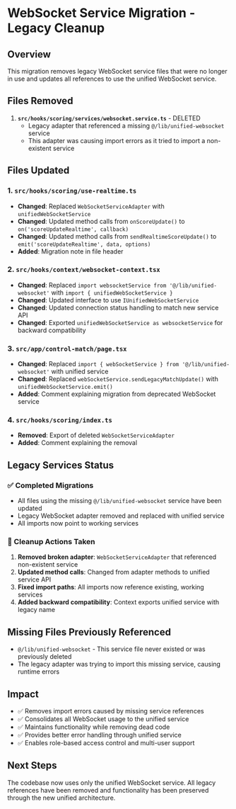 # WebSocket Service Migration - Legacy Cleanup

## Overview
This migration removes legacy WebSocket service files that were no longer in use and updates all references to use the unified WebSocket service.

## Files Removed
1. **`src/hooks/scoring/services/websocket.service.ts`** - DELETED
   - Legacy adapter that referenced a missing `@/lib/unified-websocket` service
   - This adapter was causing import errors as it tried to import a non-existent service

## Files Updated

### 1. `src/hooks/scoring/use-realtime.ts`
- **Changed**: Replaced `WebSocketServiceAdapter` with `unifiedWebSocketService`
- **Changed**: Updated method calls from `onScoreUpdate()` to `on('scoreUpdateRealtime', callback)`
- **Changed**: Updated method calls from `sendRealtimeScoreUpdate()` to `emit('scoreUpdateRealtime', data, options)`
- **Added**: Migration note in file header

### 2. `src/hooks/context/websocket-context.tsx`
- **Changed**: Replaced `import websocketService from '@/lib/unified-websocket'` with `import { unifiedWebSocketService }`
- **Changed**: Updated interface to use `IUnifiedWebSocketService`
- **Changed**: Updated connection status handling to match new service API
- **Changed**: Exported `unifiedWebSocketService as websocketService` for backward compatibility

### 3. `src/app/control-match/page.tsx`
- **Changed**: Replaced `import { webSocketService } from '@/lib/unified-websocket'` with unified service
- **Changed**: Replaced `webSocketService.sendLegacyMatchUpdate()` with `unifiedWebSocketService.emit()`
- **Added**: Comment explaining migration from deprecated WebSocket service

### 4. `src/hooks/scoring/index.ts`
- **Removed**: Export of deleted `WebSocketServiceAdapter`
- **Added**: Comment explaining the removal

## Legacy Services Status

### ✅ Completed Migrations
- All files using the missing `@/lib/unified-websocket` service have been updated
- Legacy WebSocket adapter removed and replaced with unified service
- All imports now point to working services

### 🧹 Cleanup Actions Taken
1. **Removed broken adapter**: `WebSocketServiceAdapter` that referenced non-existent service
2. **Updated method calls**: Changed from adapter methods to unified service API
3. **Fixed import paths**: All imports now reference existing, working services
4. **Added backward compatibility**: Context exports unified service with legacy name

## Missing Files Previously Referenced
- `@/lib/unified-websocket` - This service file never existed or was previously deleted
- The legacy adapter was trying to import this missing service, causing runtime errors

## Impact
- ✅ Removes import errors caused by missing service references
- ✅ Consolidates all WebSocket usage to the unified service
- ✅ Maintains functionality while removing dead code
- ✅ Provides better error handling through unified service
- ✅ Enables role-based access control and multi-user support

## Next Steps
The codebase now uses only the unified WebSocket service. All legacy references have been removed and functionality has been preserved through the new unified architecture.
